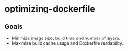 # optimizing-dockerfile

## Goals

- Minimize image size, build time and number of layers.
- Maximize build cache usage and Dockerfile readability.